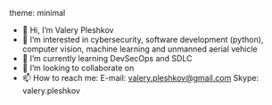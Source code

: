theme: minimal

- 👋 Hi, I’m Valery Pleshkov
- 👀 I’m interested in cybersecurity, software development (python), computer vision, machine learning and unmanned aerial vehicle
- 🌱 I’m currently learning DevSecOps and SDLC
- 💞️ I’m looking to collaborate on 
- 📫 How to reach me:
E-mail: valery.pleshkov@gmail.com
Skype: valery.pleshkov

<!---
valerypleshkov/valerypleshkov is a ✨ special ✨ repository because its `README.md` (this file) appears on your GitHub profile.
You can click the Preview link to take a look at your changes.
--->
